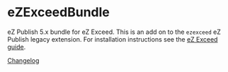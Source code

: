 # eZExceedBundle

eZ Publish 5.x bundle for eZ Exceed.
This is an add on to the `ezexceed` eZ Publish legacy extension.
For installation instructions see the [eZ Exceed guide](keyteqlabs.github.io/ezexceed-guide/).

[Changelog](https://github.com/KeyteqLabs/eZExceedBundle/releases)
